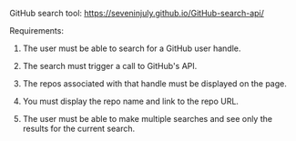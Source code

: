GitHub search tool: https://seveninjuly.github.io/GitHub-search-api/

Requirements:

1. The user must be able to search for a GitHub user handle.

2. The search must trigger a call to GitHub's API.

3. The repos associated with that handle must be displayed on the page.

4. You must display the repo name and link to the repo URL.

5. The user must be able to make multiple searches and see only the results for the current search.
